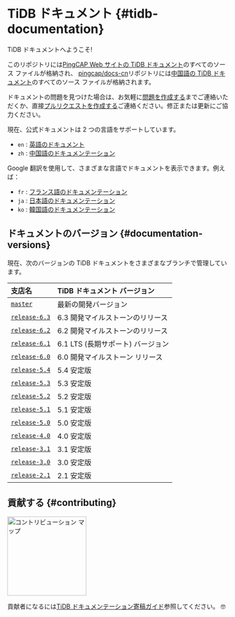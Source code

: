 # TiDB ドキュメント {#tidb-documentation}

TiDB ドキュメントへようこそ!

このリポジトリには[PingCAP Web サイトの TiDB ドキュメント](https://docs.pingcap.com/tidb/stable)のすべてのソース ファイルが格納され、 [pingcap/docs-cn](https://github.com/pingcap/docs-cn)リポジトリには[中国語の TiDB ドキュメント](https://docs.pingcap.com/zh/tidb/stable)のすべてのソース ファイルが格納されます。

ドキュメントの問題を見つけた場合は、お気軽に[問題を作成する](https://github.com/pingcap/docs/issues/new/choose)までご連絡いただくか、直接[プルリクエストを作成する](/CONTRIBUTING.md#how-to-contribute)ご連絡ください。修正または更新にご協力ください。

現在、公式ドキュメントは 2 つの言語をサポートしています。

-   `en` : [英語のドキュメント](https://docs.pingcap.com/tidb/stable)
-   `zh` : [中国語のドキュメンテーション](https://docs.pingcap.com/zh/tidb/stable)

Google 翻訳を使用して、さまざまな言語でドキュメントを表示できます。例えば：

-   `fr` : [フランス語のドキュメンテーション](https://translate.google.com/translate?hl=en&#x26;sl=en&#x26;tl=fr&#x26;u=https%3A%2F%2Fgithub.com%2Fpingcap%2Fdocs%2Fblob%2Fmaster%2FTOC.md)
-   `ja` : [日本語のドキュメンテーション](https://translate.google.com/translate?hl=en&#x26;sl=en&#x26;tl=ja&#x26;u=https%3A%2F%2Fgithub.com%2Fpingcap%2Fdocs%2Fblob%2Fmaster%2FTOC.md)
-   `ko` : [韓国語のドキュメンテーション](https://translate.google.com/translate?hl=en&#x26;sl=en&#x26;tl=ko&#x26;u=https%3A%2F%2Fgithub.com%2Fpingcap%2Fdocs%2Fblob%2Fmaster%2FTOC.md)

## ドキュメントのバージョン {#documentation-versions}

現在、次のバージョンの TiDB ドキュメントをさまざまなブランチで管理しています。

| 支店名                                                               | TiDB ドキュメント バージョン      |
| :---------------------------------------------------------------- | :--------------------- |
| [`master`](https://github.com/pingcap/docs/tree/master)           | 最新の開発バージョン             |
| [`release-6.3`](https://github.com/pingcap/docs/tree/release-6.3) | 6.3 開発マイルストーンのリリース     |
| [`release-6.2`](https://github.com/pingcap/docs/tree/release-6.2) | 6.2 開発マイルストーンのリリース     |
| [`release-6.1`](https://github.com/pingcap/docs/tree/release-6.1) | 6.1 LTS (長期サポート) バージョン |
| [`release-6.0`](https://github.com/pingcap/docs/tree/release-6.0) | 6.0 開発マイルストーン リリース     |
| [`release-5.4`](https://github.com/pingcap/docs/tree/release-5.4) | 5.4 安定版                |
| [`release-5.3`](https://github.com/pingcap/docs/tree/release-5.3) | 5.3 安定版                |
| [`release-5.2`](https://github.com/pingcap/docs/tree/release-5.2) | 5.2 安定版                |
| [`release-5.1`](https://github.com/pingcap/docs/tree/release-5.1) | 5.1 安定版                |
| [`release-5.0`](https://github.com/pingcap/docs/tree/release-5.0) | 5.0 安定版                |
| [`release-4.0`](https://github.com/pingcap/docs/tree/release-4.0) | 4.0 安定版                |
| [`release-3.1`](https://github.com/pingcap/docs/tree/release-3.1) | 3.1 安定版                |
| [`release-3.0`](https://github.com/pingcap/docs/tree/release-3.0) | 3.0 安定版                |
| [`release-2.1`](https://github.com/pingcap/docs/tree/release-2.1) | 2.1 安定版                |

## 貢献する {#contributing}

[<img src="media/contribution-map.png" alt="コントリビューション マップ" width="180">](https://github.com/pingcap/docs/blob/master/credits.md)

貢献者になるには[TiDB ドキュメンテーション寄稿ガイド](/CONTRIBUTING.md)参照してください。 🤓
